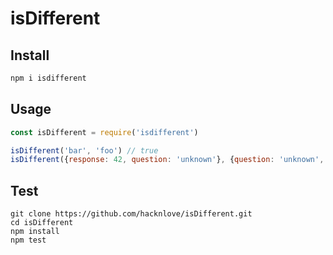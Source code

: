 # isDifferent

## Install
```sh
npm i isdifferent
```

## Usage
```javascript
const isDifferent = require('isdifferent')

isDifferent('bar', 'foo') // true
isDifferent({response: 42, question: 'unknown'}, {question: 'unknown', response: 42}) // false
```

## Test
```
git clone https://github.com/hacknlove/isDifferent.git
cd isDifferent
npm install
npm test
```
